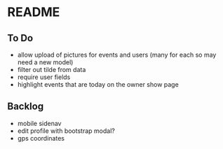# README

## To Do

- allow upload of pictures for events and users (many for each so may need a new model)
- filter out tilde from data
- require user fields
- highlight events that are today on the owner show page

## Backlog

- mobile sidenav
- edit profile with bootstrap modal?
- gps coordinates
